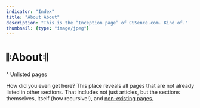 ```yaml
---
indicator: "Index"
title: "About About"
description: "This is the “Inception page” of CSSence.com. Kind of."
thumbnail: {type: "image/jpeg"}
---
```


# 𝄆About𝄇
^ Unlisted pages

How did you even get here? This place reveals all pages that are not already listed in other sections.
That includes not just articles, but the sections themselves, itself (how recursive!), and [non-existing pages.](/404)
